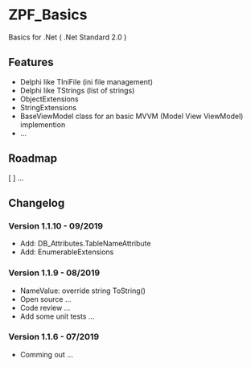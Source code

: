 # ZPF_Basics
Basics for .Net ( .Net Standard 2.0 )

## Features
 * Delphi like TIniFile (ini file management)
 * Delphi like TStrings (list of strings)
 * ObjectExtensions
 * StringExtensions
 * BaseViewModel class for an basic MVVM (Model View ViewModel) implemention
 * ...

## Roadmap
[ ] ...

## Changelog  
### Version 1.1.10 - 09/2019
 * Add: DB_Attributes.TableNameAttribute
 * Add: EnumerableExtensions

### Version 1.1.9 - 08/2019
 * NameValue: override string ToString()
 * Open source ...
 * Code review ...
 * Add some unit tests ...
   
  
### Version 1.1.6 - 07/2019  
 * Comming out ...
